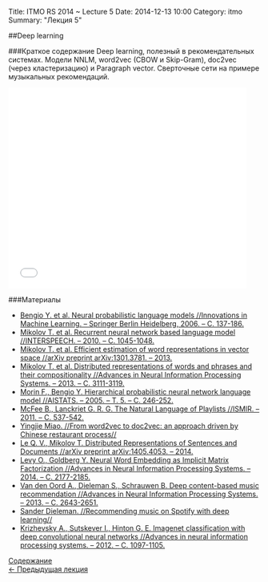 Title: ITMO RS 2014 ~ Lecture 5
Date: 2014-12-13 10:00
Category: itmo
Summary: "Лекция 5"


##Deep learning

###Краткое содержание
Deep learning, полезный в рекомендательных системах. Модели NNLM, word2vec (CBOW и Skip-Gram), doc2vec (через кластеризацию) и Paragraph vector.
Сверточные сети на примере музыкальных рекомендаций.

<iframe src="//www.slideshare.net/slideshow/embed_code/42666726" width="476" height="400" frameborder="0" marginwidth="0" marginheight="0" scrolling="no"></iframe>

###Материалы
 * [Bengio Y. et al. Neural probabilistic language models //Innovations in Machine Learning. – Springer Berlin Heidelberg, 2006. – С. 137-186.](http://yadi.sk/d/j9uLwCDdNAYEk)
 * [Mikolov T. et al. Recurrent neural network based language model //INTERSPEECH. – 2010. – С. 1045-1048.](http://yadi.sk/d/ENgfjaU-ND4fn)
 * [Mikolov T. et al. Efficient estimation of word representations in vector space //arXiv preprint arXiv:1301.3781. – 2013.](http://arxiv.org/pdf/1301.3781.pdf)
 * [Mikolov T. et al. Distributed representations of words and phrases and their compositionality //Advances in Neural Information Processing Systems. – 2013. – С. 3111-3119.](http://papers.nips.cc/paper/5021-distributed-representations-of-words-and-phrases-and-their-compositionality.pdf)
 * [Morin F., Bengio Y. Hierarchical probabilistic neural network language model //AISTATS. – 2005. – Т. 5. – С. 246-252.](https://yadi.sk/i/uAN34VkedLsG7)
 * [McFee B., Lanckriet G. R. G. The Natural Language of Playlists //ISMIR. – 2011. – С. 537-542.](http://musicweb.ucsd.edu/~sdubnov/Mu270d/SemanticWeb/PlaylistsMcFee.pdf)
 * [Yingjie Miao. //From word2vec to doc2vec: an approach driven by Chinese restaurant process//](http://eng.kifi.com/from-word2vec-to-doc2vec-an-approach-driven-by-chinese-restaurant-process/)
 * [Le Q. V., Mikolov T. Distributed Representations of Sentences and Documents //arXiv preprint arXiv:1405.4053. – 2014.](https://yadi.sk/i/d2n7vosmVdHxs)
 * [Levy O., Goldberg Y. Neural Word Embedding as Implicit Matrix Factorization //Advances in Neural Information Processing Systems. – 2014. – С. 2177-2185.](http://papers.nips.cc/paper/5557-smoothed-gradients-for-stochastic-variational-inference.pdf)
 * [Van den Oord A., Dieleman S., Schrauwen B. Deep content-based music recommendation //Advances in Neural Information Processing Systems. – 2013. – С. 2643-2651.](http://papers.nips.cc/paper/5004-deep-content-based-music-recommendation.pdf)
 * [Sander Dieleman. //Recommending music on Spotify with deep learning//](http://benanne.github.io/2014/08/05/spotify-cnns.html)
 * [Krizhevsky A., Sutskever I., Hinton G. E. Imagenet classification with deep convolutional neural networks //Advances in neural information processing systems. – 2012. – С. 1097-1105.](https://yadi.sk/d/PBTTEV2wdLrg2)


[Содержание](/pages/itmo-rs-2014.html)  
[ <- Предыдущая лекция]({filename}/itmo-recsys-2014/lecture4.md)
 
